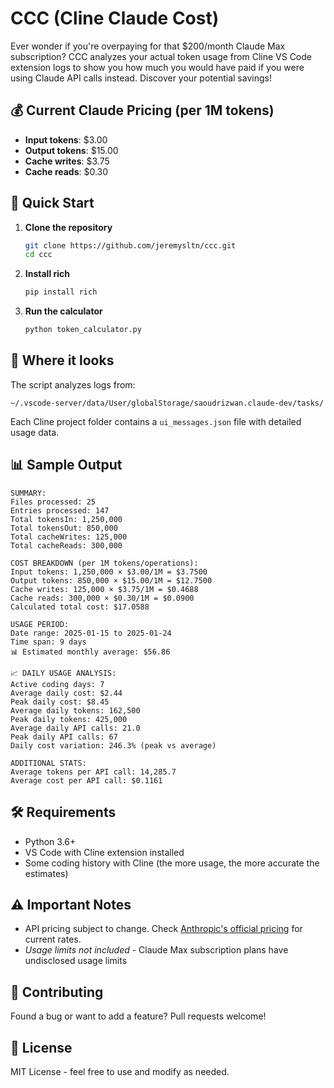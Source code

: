 # CCC (Cline Claude Cost)

Ever wonder if you're overpaying for that $200/month Claude Max subscription? CCC analyzes your actual token usage from Cline VS Code extension logs to show you how much you would have paid if you were using Claude API calls instead. Discover your potential savings!

## 💰 Current Claude Pricing (per 1M tokens)

- **Input tokens**: $3.00
- **Output tokens**: $15.00  
- **Cache writes**: $3.75
- **Cache reads**: $0.30

## 🚀 Quick Start

1. **Clone the repository**
   ```bash
   git clone https://github.com/jeremysltn/ccc.git
   cd ccc
   ```

2. **Install rich**
   ```bash
   pip install rich
   ```

3. **Run the calculator**
   ```bash
   python token_calculator.py
   ```

## 📁 Where it looks

The script analyzes logs from:
```
~/.vscode-server/data/User/globalStorage/saoudrizwan.claude-dev/tasks/
```

Each Cline project folder contains a `ui_messages.json` file with detailed usage data.

## 📊 Sample Output

```
SUMMARY:
Files processed: 25
Entries processed: 147
Total tokensIn: 1,250,000
Total tokensOut: 850,000
Total cacheWrites: 125,000
Total cacheReads: 300,000

COST BREAKDOWN (per 1M tokens/operations):
Input tokens: 1,250,000 × $3.00/1M = $3.7500
Output tokens: 850,000 × $15.00/1M = $12.7500
Cache writes: 125,000 × $3.75/1M = $0.4688
Cache reads: 300,000 × $0.30/1M = $0.0900
Calculated total cost: $17.0588

USAGE PERIOD:
Date range: 2025-01-15 to 2025-01-24
Time span: 9 days
📊 Estimated monthly average: $56.86

📈 DAILY USAGE ANALYSIS:
Active coding days: 7
Average daily cost: $2.44
Peak daily cost: $8.45
Average daily tokens: 162,500
Peak daily tokens: 425,000
Average daily API calls: 21.0
Peak daily API calls: 67
Daily cost variation: 246.3% (peak vs average)

ADDITIONAL STATS:
Average tokens per API call: 14,285.7
Average cost per API call: $0.1161
```

## 🛠️ Requirements

- Python 3.6+
- VS Code with Cline extension installed
- Some coding history with Cline (the more usage, the more accurate the estimates)

## ⚠️ Important Notes

- API pricing subject to change. Check [Anthropic's official pricing](https://www.anthropic.com/pricing) for current rates.
- *Usage limits not included* - Claude Max subscription plans have undisclosed usage limits

## 🤝 Contributing

Found a bug or want to add a feature? Pull requests welcome!

## 📝 License

MIT License - feel free to use and modify as needed.
